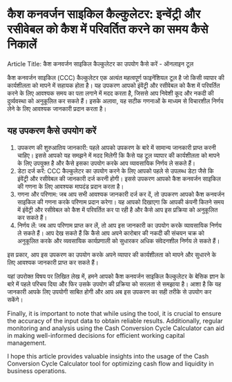 कैश कनवर्जन साइकिल कैल्कुलेटर: इन्वेंट्री और रसीवेबल को कैश में परिवर्तित करने का समय कैसे निकालें
==================================================================================================

Article Title: कैश कनवर्जन साइकिल कैल्कुलेटर का उपयोग कैसे करें - ऑनलाइन टूल

कैश कनवर्जन साइकिल (CCC) कैल्कुलेटर एक अत्यंत महत्वपूर्ण फाइनेंशियल टूल है जो किसी व्यापार की कार्यशीलता को मापने में सहायक होता है। यह उपकरण आपको इंवेंट्री और रसीवेबल को कैश में परिवर्तित करने के लिए आवश्यक समय का पता लगाने में मदद करता है, जिससे आप निवेशी कूद और नकदी की दुर्व्यवस्था को अनुकूलित कर सकते हैं। इसके अलावा, यह सटीक गणनाओं के माध्यम से विचारशील निर्णय लेने के लिए आवश्यक जानकारी प्रदान करता है।

यह उपकरण कैसे उपयोग करें
------------------------

1. उपकरण की शुरुआतिय जानकारी: पहले आपको उपकरण के बारे में सामान्य जानकारी प्राप्त करनी चाहिए। इससे आपको यह समझने में मदद मिलेगी कि कैसे यह टूल व्यापार की कार्यशीलता को मापने के लिए उपयुक्त है और कैसे इसका उपयोग करके आप व्यावसायिक निर्णय ले सकते हैं।
2. डेटा दर्ज करें: CCC कैल्कुलेटर का उपयोग करने के लिए आपको पहले से उपलब्ध डेटा जैसे कि इंवेंट्री और रसीवेबल की जानकारी दर्ज करनी होगी। इससे उपकरण आपको कैश कनवर्जन साइकिल की गणना के लिए आवश्यक मापदंड प्रदान करता है।
3. गणना और परिणाम: जब आप सभी आवश्यक जानकारी दर्ज कर दें, तो उपकरण आपको कैश कनवर्जन साइकिल की गणना करके परिणाम प्रदान करेगा। यह आपको दिखाएगा कि आपकी कंपनी कितने समय में इंवेंट्री और रसीवेबल को कैश में परिवर्तित कर पा रही है और कैसे आप इस प्रक्रिया को अनुकूलित कर सकते हैं।
4. निर्णय लें: जब आप परिणाम प्राप्त कर लें, तो आप इस जानकारी का उपयोग करके व्यावसायिक निर्णय ले सकते हैं। आप देख सकते हैं कि कैसे आप अपने कारोबार की नकदी की संचयन चक्र को अनुकूलित करके और व्यवसायिक कार्यप्रणाली को सुधारकर अधिक संवेदनशील निर्णय ले सकते हैं।

इस प्रकार, आप इस उपकरण का उपयोग करके अपने व्यापार की कार्यशीलता को मापने और सुधारने के लिए आवश्यक जानकारी प्राप्त कर सकते हैं।

यहां उपरोक्त विषय पर लिखित लेख में, हमने आपको कैश कनवर्जन साइकिल कैल्कुलेटर के बेसिक ज्ञान के बारे में पहले परिचय दिया और फिर उसके उपयोग की प्रक्रिया को सरलता से समझाया है। आशा है कि यह जानकारी आपके लिए उपयोगी साबित होगी और आप अब इस उपकरण का सही तरीके से उपयोग कर सकेंगे।

Finally, it is important to note that while using the tool, it is crucial to ensure the accuracy of the input data to obtain reliable results. Additionally, regular monitoring and analysis using the Cash Conversion Cycle Calculator can aid in making well-informed decisions for efficient working capital management.

I hope this article provides valuable insights into the usage of the Cash Conversion Cycle Calculator tool for optimizing cash flow and liquidity in business operations.